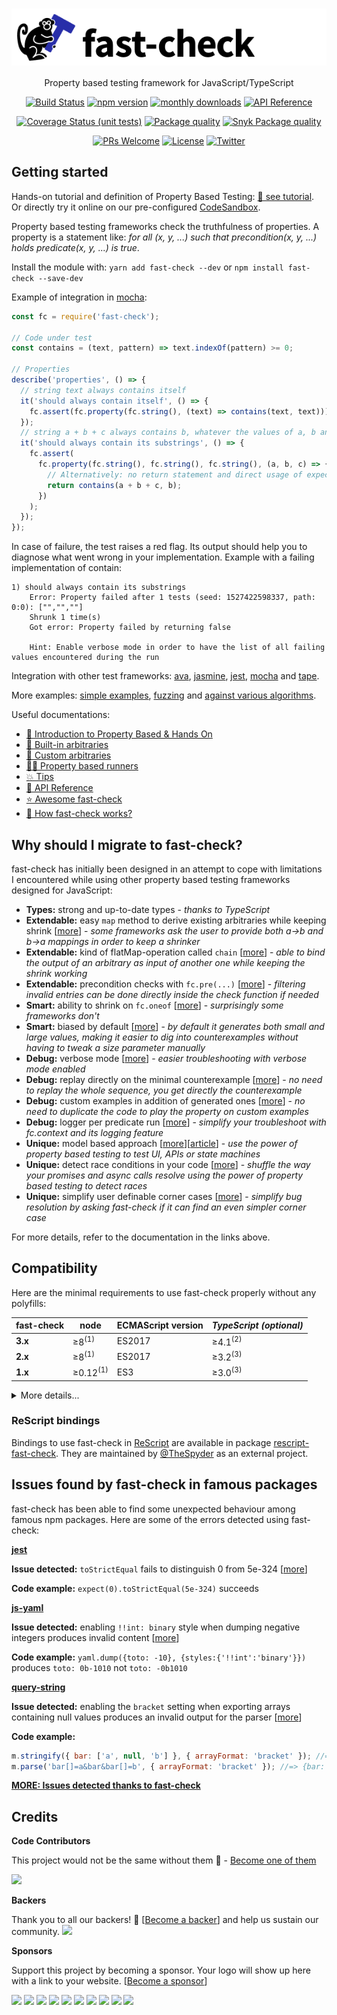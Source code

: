 <h1 align="center">
  <img align="center" src="https://raw.githubusercontent.com/dubzzz/fast-check/main/logo/logo.png" alt="fast-check logo" />
</h1>

<p align="center">
Property based testing framework for JavaScript/TypeScript
</p>

<p align="center">
  <a href="https://github.com/dubzzz/fast-check/actions?query=branch%3Amain+workflow%3A%22Build+Status%22"><img src="https://github.com/dubzzz/fast-check/workflows/Build%20Status/badge.svg?branch=main" alt="Build Status" /></a>
  <a href="https://badge.fury.io/js/fast-check"><img src="https://badge.fury.io/js/fast-check.svg" alt="npm version" /></a>
  <a href="https://www.npmjs.com/package/fast-check"><img src="https://img.shields.io/npm/dm/fast-check" alt="monthly downloads" /></a>
  <a href="https://dubzzz.github.io/fast-check/"><img src="https://img.shields.io/badge/-API Reference-%23282ea9.svg" title="API Reference" /></a>
</p>
<p align="center">
  <a href="https://app.codecov.io/gh/dubzzz/fast-check/branch/main"><img src="https://codecov.io/gh/dubzzz/fast-check/branch/main/graph/badge.svg" alt="Coverage Status (unit tests)" /></a>
  <a href="https://packagequality.com/#?package=fast-check"><img src="https://packagequality.com/shield/fast-check.svg" alt="Package quality" /></a>
  <a href="https://snyk.io/advisor/npm-package/fast-check"><img src="https://snyk.io/advisor/npm-package/fast-check/badge.svg" alt="Snyk Package quality" /></a>
</p>
<p align="center">
  <a href="https://github.com/dubzzz/fast-check/labels/good%20first%20issue"><img src="https://img.shields.io/badge/PRs-welcome-brightgreen.svg" alt="PRs Welcome" /></a>
  <a href="https://github.com/dubzzz/fast-check/blob/main/LICENSE"><img src="https://img.shields.io/npm/l/fast-check.svg" alt="License" /></a>
  <a href="https://twitter.com/intent/tweet?text=Check%20out%20fast-check%20by%20%40ndubien%20https%3A%2F%2Fgithub.com%2Fdubzzz%2Ffast-check%20%F0%9F%91%8D"><img src="https://img.shields.io/twitter/url/https/github.com/dubzzz/fast-check.svg?style=social" alt="Twitter" /></a>
</p>

## Getting started

Hands-on tutorial and definition of Property Based Testing: [🏁 see tutorial](https://github.com/dubzzz/fast-check/blob/main/documentation/HandsOnPropertyBased.md). Or directly try it online on our pre-configured [CodeSandbox](https://codesandbox.io/s/github/dubzzz/fast-check/tree/main/examples?previewwindow=tests).

Property based testing frameworks check the truthfulness of properties. A property is a statement like: _for all (x, y, ...) such that precondition(x, y, ...) holds predicate(x, y, ...) is true_.

Install the module with: `yarn add fast-check --dev` or `npm install fast-check --save-dev`

Example of integration in [mocha](http://mochajs.org/):

```js
const fc = require('fast-check');

// Code under test
const contains = (text, pattern) => text.indexOf(pattern) >= 0;

// Properties
describe('properties', () => {
  // string text always contains itself
  it('should always contain itself', () => {
    fc.assert(fc.property(fc.string(), (text) => contains(text, text)));
  });
  // string a + b + c always contains b, whatever the values of a, b and c
  it('should always contain its substrings', () => {
    fc.assert(
      fc.property(fc.string(), fc.string(), fc.string(), (a, b, c) => {
        // Alternatively: no return statement and direct usage of expect or assert
        return contains(a + b + c, b);
      })
    );
  });
});
```

In case of failure, the test raises a red flag. Its output should help you to diagnose what went wrong in your implementation. Example with a failing implementation of contain:

```
1) should always contain its substrings
    Error: Property failed after 1 tests (seed: 1527422598337, path: 0:0): ["","",""]
    Shrunk 1 time(s)
    Got error: Property failed by returning false

    Hint: Enable verbose mode in order to have the list of all failing values encountered during the run
```

Integration with other test frameworks: [ava](https://github.com/dubzzz/fast-check-examples/blob/main/test-ava/example.spec.js), [jasmine](https://github.com/dubzzz/fast-check-examples/blob/main/test-jasmine/example.spec.js), [jest](https://github.com/dubzzz/fast-check-examples/blob/main/test-jest/example.spec.js), [mocha](https://github.com/dubzzz/fast-check-examples/blob/main/test/longest%20common%20substr/test.js) and [tape](https://github.com/dubzzz/fast-check-examples/blob/main/test-tape/example.spec.js).

More examples: [simple examples](https://github.com/dubzzz/fast-check/tree/main/examples), [fuzzing](https://github.com/dubzzz/fuzz-rest-api) and [against various algorithms](https://github.com/dubzzz/fast-check-examples).

Useful documentations:

- [🏁 Introduction to Property Based & Hands On](https://github.com/dubzzz/fast-check/blob/main/documentation/HandsOnPropertyBased.md)
- [🐣 Built-in arbitraries](https://github.com/dubzzz/fast-check/blob/main/documentation/Arbitraries.md)
- [🔧 Custom arbitraries](https://github.com/dubzzz/fast-check/blob/main/documentation/AdvancedArbitraries.md)
- [🏃‍♂️ Property based runners](https://github.com/dubzzz/fast-check/blob/main/documentation/Runners.md)
- [💥 Tips](https://github.com/dubzzz/fast-check/blob/main/documentation/Tips.md)
- [🔌 API Reference](https://dubzzz.github.io/fast-check/)
- [⭐ Awesome fast-check](https://github.com/dubzzz/awesome-fast-check)
- [🤯 How fast-check works?](https://github.com/dubzzz/fast-check/blob/main/documentation/HowItWorks.md)

## Why should I migrate to fast-check?

fast-check has initially been designed in an attempt to cope with limitations I encountered while using other property based testing frameworks designed for JavaScript:

- **Types:** strong and up-to-date types - _thanks to TypeScript_
- **Extendable:** easy `map` method to derive existing arbitraries while keeping shrink \[[more](https://github.com/dubzzz/fast-check/blob/main/documentation/AdvancedArbitraries.md#transform-values)\] - _some frameworks ask the user to provide both a->b and b->a mappings in order to keep a shrinker_
- **Extendable:** kind of flatMap-operation called `chain` \[[more](https://github.com/dubzzz/fast-check/blob/main/documentation/AdvancedArbitraries.md#transform-arbitraries)\] - _able to bind the output of an arbitrary as input of another one while keeping the shrink working_
- **Extendable:** precondition checks with `fc.pre(...)` \[[more](https://github.com/dubzzz/fast-check/blob/main/documentation/Tips.md#filter-invalid-combinations-using-pre-conditions)\] - _filtering invalid entries can be done directly inside the check function if needed_
- **Smart:** ability to shrink on `fc.oneof` \[[more](https://github.com/dubzzz/fast-check/blob/main/documentation/Arbitraries.md#combinors-of-arbitraries-t)\] - _surprisingly some frameworks don't_
- **Smart:** biased by default \[[more](https://github.com/dubzzz/fast-check/blob/main/documentation/AdvancedArbitraries.md#biased-arbitraries)\] - _by default it generates both small and large values, making it easier to dig into counterexamples without having to tweak a size parameter manually_
- **Debug:** verbose mode \[[more](https://github.com/dubzzz/fast-check/blob/main/documentation/Tips.md#opt-for-verbose-failures)\] - _easier troubleshooting with verbose mode enabled_
- **Debug:** replay directly on the minimal counterexample \[[more](https://github.com/dubzzz/fast-check/blob/main/documentation/Tips.md#replay-after-failure)\] - _no need to replay the whole sequence, you get directly the counterexample_
- **Debug:** custom examples in addition of generated ones \[[more](https://github.com/dubzzz/fast-check/blob/main/documentation/Tips.md#add-custom-examples-next-to-generated-ones)\] - _no need to duplicate the code to play the property on custom examples_
- **Debug:** logger per predicate run \[[more](https://github.com/dubzzz/fast-check/blob/main/documentation/Tips.md#log-within-a-predicate)\] - _simplify your troubleshoot with fc.context and its logging feature_
- **Unique:** model based approach \[[more](https://github.com/dubzzz/fast-check/blob/main/documentation/Tips.md#model-based-testing-or-ui-test)\]\[[article](https://medium.com/criteo-labs/detecting-the-unexpected-in-web-ui-fuzzing-1f3822c8a3a5)\] - _use the power of property based testing to test UI, APIs or state machines_
- **Unique:** detect race conditions in your code \[[more](https://github.com/dubzzz/fast-check/blob/main/documentation/Tips.md#detect-race-conditions)\] - _shuffle the way your promises and async calls resolve using the power of property based testing to detect races_
- **Unique:** simplify user definable corner cases \[[more](https://github.com/dubzzz/fast-check/blob/main/documentation/Tips.md#simplify-user-definable-corner-cases)\] - _simplify bug resolution by asking fast-check if it can find an even simpler corner case_

For more details, refer to the documentation in the links above.

## Compatibility

Here are the minimal requirements to use fast-check properly without any polyfills:

| fast-check | node                | ECMAScript version | _TypeScript (optional)_ |
| ---------- | ------------------- | ------------------ | ----------------------- |
| **3.x**    | ≥8<sup>(1)</sup>    | ES2017             | ≥4.1<sup>(2)</sup>      |
| **2.x**    | ≥8<sup>(1)</sup>    | ES2017             | ≥3.2<sup>(3)</sup>      |
| **1.x**    | ≥0.12<sup>(1)</sup> | ES3                | ≥3.0<sup>(3)</sup>      |

<details>
<summary>More details...</summary>

1. Except for features that cannot be polyfilled - such as `bigint`-related ones - all the capabilities of fast-check should be usable given you use at least the minimal recommended version of node associated to your major of fast-check.
2. Require either lib or target ≥ ES2020 or `@types/node` to be installed.
3. Require either lib or target ≥ ES2015 or `@types/node` to be installed.

</details>

### ReScript bindings

Bindings to use fast-check in [ReScript](https://rescript-lang.org) are available in package [rescript-fast-check](https://www.npmjs.com/rescript-fast-check). They are maintained by [@TheSpyder](https://github.com/TheSpyder) as an external project.

## Issues found by fast-check in famous packages

fast-check has been able to find some unexpected behaviour among famous npm packages. Here are some of the errors detected using fast-check:

**[jest](https://github.com/facebook/jest/)**

**Issue detected:** `toStrictEqual` fails to distinguish 0 from 5e-324 \[[more](https://github.com/facebook/jest/issues/7941)\]

**Code example:** `expect(0).toStrictEqual(5e-324)` succeeds

**[js-yaml](https://github.com/nodeca/js-yaml/)**

**Issue detected:** enabling `!!int: binary` style when dumping negative integers produces invalid content \[[more](https://github.com/nodeca/js-yaml/pull/398)\]

**Code example:** `yaml.dump({toto: -10}, {styles:{'!!int':'binary'}})` produces `toto: 0b-1010` not `toto: -0b1010`

**[query-string](https://github.com/sindresorhus/query-string)**

**Issue detected:** enabling the `bracket` setting when exporting arrays containing null values produces an invalid output for the parser \[[more](https://github.com/sindresorhus/query-string/pull/138)\]

**Code example:**

```js
m.stringify({ bar: ['a', null, 'b'] }, { arrayFormat: 'bracket' }); //=> "bar[]=a&bar&bar[]=b"
m.parse('bar[]=a&bar&bar[]=b', { arrayFormat: 'bracket' }); //=> {bar: [null, 'b']}
```

**[MORE: Issues detected thanks to fast-check](https://github.com/dubzzz/fast-check/blob/main/documentation/IssuesDiscovered.md)**

## Credits

**Code Contributors**

This project would not be the same without them 💖 - [Become one of them](CONTRIBUTING.md)

<a href="https://github.com/dubzzz/fast-check/graphs/contributors"><img src="https://opencollective.com/fast-check/contributors.svg?width=890&button=false" /></a>

**Backers**

Thank you to all our backers! 🙏 [[Become a backer](https://opencollective.com/fast-check/contribute)] and help us sustain our community.
<a href="https://opencollective.com/fast-check#backers"><img src="https://opencollective.com/fast-check/backers.svg?width=890"></a>

**Sponsors**

Support this project by becoming a sponsor. Your logo will show up here with a link to your website. [[Become a sponsor](https://opencollective.com/fast-check#sponsor)]

<a href="https://opencollective.com/fast-check/sponsor/0/website"><img src="https://opencollective.com/fast-check/sponsor/0/avatar.svg"></a>
<a href="https://opencollective.com/fast-check/sponsor/1/website"><img src="https://opencollective.com/fast-check/sponsor/1/avatar.svg"></a>
<a href="https://opencollective.com/fast-check/sponsor/2/website"><img src="https://opencollective.com/fast-check/sponsor/2/avatar.svg"></a>
<a href="https://opencollective.com/fast-check/sponsor/3/website"><img src="https://opencollective.com/fast-check/sponsor/3/avatar.svg"></a>
<a href="https://opencollective.com/fast-check/sponsor/4/website"><img src="https://opencollective.com/fast-check/sponsor/4/avatar.svg"></a>
<a href="https://opencollective.com/fast-check/sponsor/5/website"><img src="https://opencollective.com/fast-check/sponsor/5/avatar.svg"></a>
<a href="https://opencollective.com/fast-check/sponsor/6/website"><img src="https://opencollective.com/fast-check/sponsor/6/avatar.svg"></a>
<a href="https://opencollective.com/fast-check/sponsor/7/website"><img src="https://opencollective.com/fast-check/sponsor/7/avatar.svg"></a>
<a href="https://opencollective.com/fast-check/sponsor/8/website"><img src="https://opencollective.com/fast-check/sponsor/8/avatar.svg"></a>
<a href="https://opencollective.com/fast-check/sponsor/9/website"><img src="https://opencollective.com/fast-check/sponsor/9/avatar.svg"></a>
